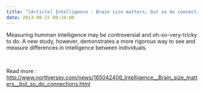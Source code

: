 ```yaml
---
title: "[Article] Intelligence : Brain size matters, but so do connections"
date: 2013-08-15 00:24:00
---
```


Measuring humman intelligence may be controversial and oh-so-very-tricky to do. A new study, however, demonstrates a more rigorous way to see and measure differences in intelligence between individuals.

 

Read more : <http://www.northjersey.com/news/165042406_Intelligence__Brain_size_matters__but_so_do_connections.html>

